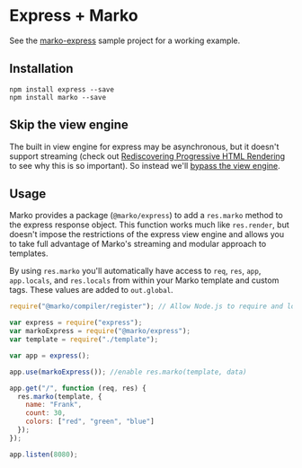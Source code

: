 # Express + Marko

See the [marko-express](https://github.com/marko-js/examples/tree/master/examples/lasso-express) sample
project for a working example.

## Installation

```
npm install express --save
npm install marko --save
```

## Skip the view engine

The built in view engine for express may be asynchronous, but it doesn't support streaming (check out [Rediscovering Progressive HTML Rendering](http://www.ebaytechblog.com/2014/12/08/async-fragments-rediscovering-progressive-html-rendering-with-marko/) to see why this is so important). So instead we'll [bypass the view engine](https://strongloop.com/strongblog/bypassing-express-view-rendering-for-speed-and-modularity/).

## Usage

Marko provides a package (`@marko/express`) to add a `res.marko` method to the express response object. This function works much like `res.render`, but doesn't impose the restrictions of the express view engine and allows you to take full advantage of Marko's streaming and modular approach to templates.

By using `res.marko` you'll automatically have access to `req`, `res`, `app`, `app.locals`, and `res.locals` from within your Marko template and custom tags. These values are added to `out.global`.

```javascript
require("@marko/compiler/register"); // Allow Node.js to require and load `.marko` files

var express = require("express");
var markoExpress = require("@marko/express");
var template = require("./template");

var app = express();

app.use(markoExpress()); //enable res.marko(template, data)

app.get("/", function (req, res) {
  res.marko(template, {
    name: "Frank",
    count: 30,
    colors: ["red", "green", "blue"]
  });
});

app.listen(8080);
```
